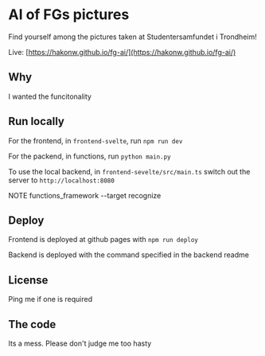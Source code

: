 # AI of FGs pictures

Find yourself among the pictures taken at Studentersamfundet i Trondheim!

Live:
[https://hakonw.github.io/fg-ai/](https://hakonw.github.io/fg-ai/)

## Why

I wanted the funcitonality

## Run locally

For the frontend, in `frontend-svelte`, run `npm run dev`

For the packend, in functions, run `python main.py`

To use the local backend, in `frontend-sevelte/src/main.ts` switch out the server to `http://localhost:8080`

NOTE  functions_framework --target recognize


## Deploy

Frontend is deployed at github pages with `npm run deploy`

Backend is deployed with the command specified in the backend readme

## License

Ping me if one is required

## The code

Its a mess. Please don't judge me too hasty
